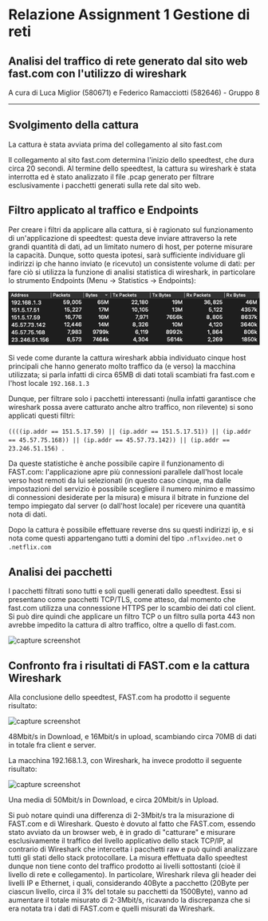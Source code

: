 # Relazione Assignment 1 Gestione di reti

## Analisi del traffico di rete generato dal sito web fast.com con l'utilizzo di wireshark
A cura di Luca Miglior (580671) e Federico Ramacciotti (582646) - Gruppo 8

---
## Svolgimento della cattura
La cattura è stata avviata prima del collegamento al sito fast.com  

Il collegamento al sito fast.com determina l'inizio dello speedtest, che dura circa 20 secondi. Al termine dello speedtest, la cattura su wireshark è stata interrotta ed è stato analizzato il file .pcap generato per filtrare esclusivamente i pacchetti generati sulla rete dal sito web.

## Filtro applicato al traffico e Endpoints
Per creare i filtri da applicare alla cattura, si è ragionato sul funzionamento di un'applicazione di speedtest: questa deve inviare attraverso la rete grandi quantità di dati, ad un limitato numero di host, per poterne misurare la capacità.
Dunque, sotto questa ipotesi, sarà sufficiente individuare gli indirizzi ip che hanno inviato (e ricevuto) un consistente volume di dati: per fare ciò si utilizza la funzione di analisi statistica di wireshark, in particolare lo strumento Endpoints (Menu -> Statistics -> Endpoints):

![capture screenshot](./img/endpoints.png) 

Si vede come durante la cattura wireshark abbia individuato cinque host principali che hanno generato molto traffico da (e verso) la macchina utilizzata; si parla infatti di circa 65MB di dati totali scambiati fra fast.com e l'host locale ```192.168.1.3```

Dunque, per filtrare solo i pacchetti interessanti (nulla infatti garantisce che wireshark possa avere catturato anche altro traffico, non rilevente) si sono applicati questi filtri:  

 ```((((ip.addr == 151.5.17.59) || (ip.addr == 151.5.17.51)) || (ip.addr == 45.57.75.168)) || (ip.addr == 45.57.73.142)) || (ip.addr == 23.246.51.156) ```.


Da queste statistiche è anche possibile capire il funzionamento di FAST.com: l'applicazione apre più connessioni parallele dall'host locale verso host remoti da lui selezionati (in questo caso cinque, ma dalle impostazioni del servizio è possibile scegliere il numero minimo e massimo di connessioni desiderate per la misura) e misura il bitrate in funzione del tempo impiegato dal server (o dall'host locale) per ricevere una quantità nota di dati.  


Dopo la cattura è possibile effettuare reverse dns su questi indirizzi ip, e si nota come questi appartengano tutti a domini del tipo ```.nflxvideo.net``` o ```.netflix.com```

## Analisi dei pacchetti

I pacchetti filtrati sono tutti e soli quelli generati dallo speedtest. Essi si presentano come pacchetti TCP/TLS, come atteso, dal momento che fast.com utilizza una connessione HTTPS per lo scambio dei dati col client. Si può dire quindi che applicare un filtro TCP o un filtro sulla porta 443 non avrebbe impedito la cattura di altro traffico, oltre a quello di fast.com.

![capture screenshot](./img/wshark.png) 

## Confronto fra i risultati di FAST.com e la cattura Wireshark

Alla conclusione dello speedtest, FAST.com ha prodotto il seguente risultato:

![capture screenshot](./img/fast.png)

48Mbit/s in Download, e 16Mbit/s in upload, scambiando circa 70MB di dati in totale fra client e server.

La macchina 192.168.1.3, con Wireshark, ha invece prodotto il seguente risultato:

![capture screenshot](./img/cattura_filtered.png)

Una media di 50Mbit/s in Download, e circa 20Mbit/s in Upload.

Si può notare quindi una differenza di 2-3Mbit/s tra la misurazione di FAST.com e di Wireshark.
Questo è dovuto al fatto che FAST.com, essendo stato avviato da un browser web, è in grado di "catturare" e misurare esclusivamente il traffico del livello applicativo dello stack TCP/IP, al contrario di Wireshark che intercetta i pacchetti raw e può quindi analizzare tutti gli stati dello stack protocollare.
La misura effettuata dallo speedtest dunque non tiene conto del traffico prodotto ai livelli sottostanti (cioè il livello di rete e collegamento). In particolare, Wireshark rileva gli header dei livelli IP e Ethernet, i quali, considerando 40Byte a pacchetto (20Byte per ciascun livello, circa il 3% del totale su pacchetti da 1500Byte), vanno ad aumentare il totale misurato di 2-3Mbit/s, ricavando la discrepanza che si era notata tra i dati di FAST.com e quelli misurati da Wireshark.
